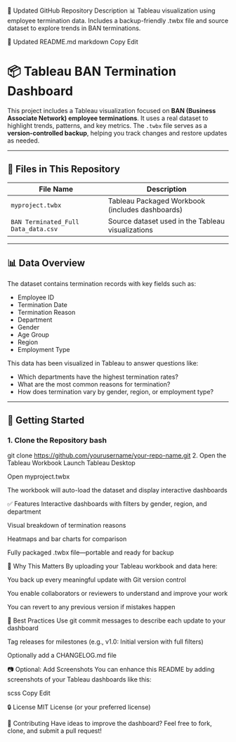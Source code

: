 🔖 Updated GitHub Repository Description
📊 Tableau visualization using employee termination data. Includes a backup-friendly .twbx file and source dataset to explore trends in BAN terminations.

📘 Updated README.md
markdown
Copy
Edit
# 📦 Tableau BAN Termination Dashboard

This project includes a Tableau visualization focused on **BAN (Business Associate Network) employee terminations**. It uses a real dataset to highlight trends, patterns, and key metrics. The `.twbx` file serves as a **version-controlled backup**, helping you track changes and restore updates as needed.

---

## 📁 Files in This Repository

| File Name | Description |
|-----------|-------------|
| `myproject.twbx` | Tableau Packaged Workbook (includes dashboards) |
| `BAN Terminated_Full Data_data.csv` | Source dataset used in the Tableau visualizations |

---

## 📊 Data Overview

The dataset contains termination records with key fields such as:

- Employee ID
- Termination Date
- Termination Reason
- Department
- Gender
- Age Group
- Region
- Employment Type

This data has been visualized in Tableau to answer questions like:
- Which departments have the highest termination rates?
- What are the most common reasons for termination?
- How does termination vary by gender, region, or employment type?

---

## 🚀 Getting Started

### 1. Clone the Repository bash
git clone https://github.com/yourusername/your-repo-name.git
2. Open the Tableau Workbook
Launch Tableau Desktop

Open myproject.twbx

The workbook will auto-load the dataset and display interactive dashboards

✅ Features
Interactive dashboards with filters by gender, region, and department

Visual breakdown of termination reasons

Heatmaps and bar charts for comparison

Fully packaged .twbx file—portable and ready for backup

🧠 Why This Matters
By uploading your Tableau workbook and data here:

You back up every meaningful update with Git version control

You enable collaborators or reviewers to understand and improve your work

You can revert to any previous version if mistakes happen

📌 Best Practices
Use git commit messages to describe each update to your dashboard

Tag releases for milestones (e.g., v1.0: Initial version with full filters)

Optionally add a CHANGELOG.md file

📷 Optional: Add Screenshots
You can enhance this README by adding screenshots of your Tableau dashboards like this:

scss
Copy
Edit

🔒 License
MIT License (or your preferred license)

🙌 Contributing
Have ideas to improve the dashboard? Feel free to fork, clone, and submit a pull request!
